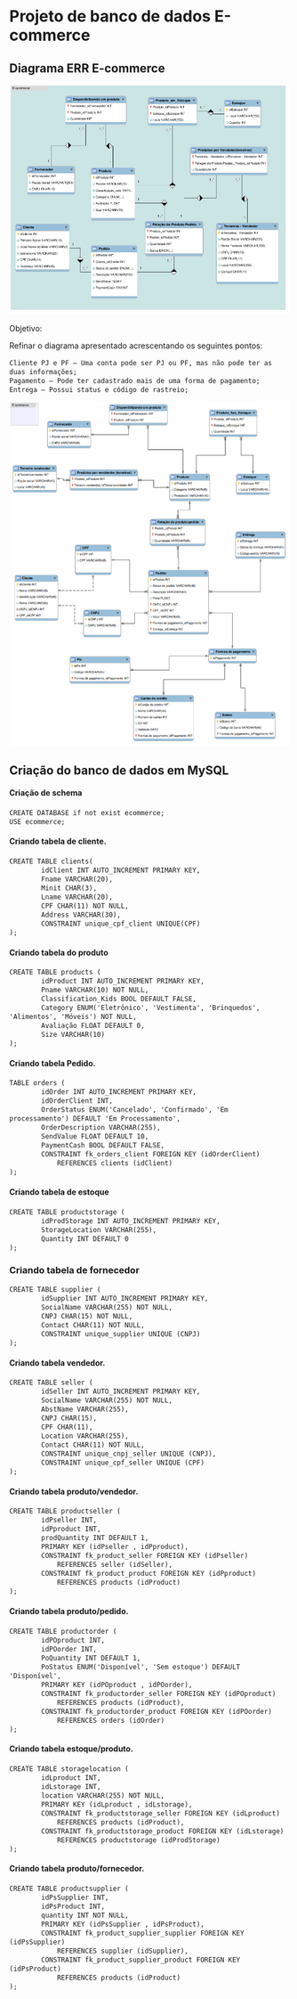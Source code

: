 # Projeto de banco de dados E-commerce

## Diagrama ERR E-commerce

![image](https://raw.githubusercontent.com/Giuseppe31-s/Geracao-Tech-Unimed-BH-Ciencia-de-Dados/main/Banco%20de%20Dados%20SQL%20e%20NoSQL/E-commerce/e-commerce%20simples.png)


Objetivo:

Refinar o diagrama apresentado acrescentando os seguintes pontos:

    Cliente PJ e PF – Uma conta pode ser PJ ou PF, mas não pode ter as duas informações;
    Pagamento – Pode ter cadastrado mais de uma forma de pagamento;
    Entrega – Possui status e código de rastreio;

![image](https://raw.githubusercontent.com/Giuseppe31-s/Geracao-Tech-Unimed-BH-Ciencia-de-Dados/main/Banco%20de%20Dados%20SQL%20e%20NoSQL/E-commerce/E-commerce.png)

## Criação do banco de dados em MySQL

#### Criação de schema

```
CREATE DATABASE if not exist ecommerce;
USE ecommerce;
```

#### Criando  tabela de cliente.

```
CREATE TABLE clients(
        idClient INT AUTO_INCREMENT PRIMARY KEY,
        Fname VARCHAR(20),
        Minit CHAR(3),
        Lname VARCHAR(20),
        CPF CHAR(11) NOT NULL,
        Address VARCHAR(30),
        CONSTRAINT unique_cpf_client UNIQUE(CPF)
);
```
#### Criando  tabela do produto

```
CREATE TABLE products (
        idProduct INT AUTO_INCREMENT PRIMARY KEY,
        Pname VARCHAR(10) NOT NULL,
        Classification_Kids BOOL DEFAULT FALSE,
        Category ENUM('Eletrônico', 'Vestimenta', 'Brinquedos', 'Alimentos', 'Móveis') NOT NULL,
        Avaliação FLOAT DEFAULT 0,
        Size VARCHAR(10)
);

```

#### Criando  tabela Pedido.

```
TABLE orders (
        idOrder INT AUTO_INCREMENT PRIMARY KEY,
        idOrderClient INT,
        OrderStatus ENUM('Cancelado', 'Confirmado', 'Em processamento') DEFAULT 'Em Processamento',
        OrderDescription VARCHAR(255),
        SendValue FLOAT DEFAULT 10,
        PaymentCash BOOL DEFAULT FALSE,
        CONSTRAINT fk_orders_client FOREIGN KEY (idOrderClient)
            REFERENCES clients (idClient)
);
```

#### Criando tabela de estoque

```
CREATE TABLE productstorage (
        idProdStorage INT AUTO_INCREMENT PRIMARY KEY,
        StorageLocation VARCHAR(255),
        Quantity INT DEFAULT 0
);
```

### Criando  tabela de fornecedor 

```
CREATE TABLE supplier (
        idSupplier INT AUTO_INCREMENT PRIMARY KEY,
        SocialName VARCHAR(255) NOT NULL,
        CNPJ CHAR(15) NOT NULL,
        Contact CHAR(11) NOT NULL,
        CONSTRAINT unique_supplier UNIQUE (CNPJ)
);
```

#### Criando tabela vendedor.

```
CREATE TABLE seller (
        idSeller INT AUTO_INCREMENT PRIMARY KEY,
        SocialName VARCHAR(255) NOT NULL,
        AbstName VARCHAR(255),
        CNPJ CHAR(15),
        CPF CHAR(11),
        Location VARCHAR(255),
        Contact CHAR(11) NOT NULL,
        CONSTRAINT unique_cnpj_seller UNIQUE (CNPJ),
        CONSTRAINT unique_cpf_seller UNIQUE (CPF)
);
```

#### Criando tabela produto/vendedor.

```
CREATE TABLE productseller (
        idPseller INT,
        idPproduct INT,
        prodQuantity INT DEFAULT 1,
        PRIMARY KEY (idPseller , idPproduct),
        CONSTRAINT fk_product_seller FOREIGN KEY (idPseller)
            REFERENCES seller (idSeller),
        CONSTRAINT fk_product_product FOREIGN KEY (idPproduct)
            REFERENCES products (idProduct)
);
```
#### Criando tabela produto/pedido.


```
CREATE TABLE productorder (
        idPOproduct INT,
        idPOorder INT,
        PoQuantity INT DEFAULT 1,
        PoStatus ENUM('Disponível', 'Sem estoque') DEFAULT 'Disponível',
        PRIMARY KEY (idPOproduct , idPOorder),
        CONSTRAINT fk_productorder_seller FOREIGN KEY (idPOproduct)
            REFERENCES products (idProduct),
        CONSTRAINT fk_productorder_product FOREIGN KEY (idPOorder)
            REFERENCES orders (idOrder)
);
```

#### Criando tabela estoque/produto.

```
CREATE TABLE storagelocation (
        idLproduct INT,
        idLstorage INT,
        location VARCHAR(255) NOT NULL,
        PRIMARY KEY (idLproduct , idLstorage),
        CONSTRAINT fk_productstorage_seller FOREIGN KEY (idLproduct)
            REFERENCES products (idProduct),
        CONSTRAINT fk_productstorage_product FOREIGN KEY (idLstorage)
            REFERENCES productstorage (idProdStorage)
);
```
#### Criando tabela produto/fornecedor.

```
CREATE TABLE productsupplier (
        idPsSupplier INT,
        idPsProduct INT,
        quantity INT NOT NULL,
        PRIMARY KEY (idPsSupplier , idPsProduct),
        CONSTRAINT fk_product_supplier_supplier FOREIGN KEY (idPsSupplier)
            REFERENCES supplier (idSupplier),
        CONSTRAINT fk_product_supplier_product FOREIGN KEY (idPsProduct)
            REFERENCES products (idProduct)
);
```

